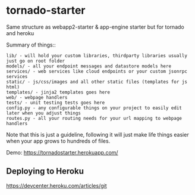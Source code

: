 tornado-starter
===============

Same structure as webapp2-starter & app-engine starter but for tornado and heroku

Summary of things::

    lib/ - will hold your custom libraries, thirdparty libraries usually just go on root folder
    models/ - all your endpoint messages and datastore models here
    services/ - web services like cloud endpoints or your custom jsonrpc services
    static/ - js/css/images and all other static files (templates for js html)
    templates/ - jinja2 templates goes here
    web/ - webpage handlers
    tests/ - unit testing tests goes here
    config.py - any configurable things on your project to easily edit later when you adjust things
    routes.py - all your routing needs for your url mapping to webpage handlers

Note that this is just a guideline, following it will just make life things easier when your app grows to hundreds of files.

Demo: https://tornadostarter.herokuapp.com/

## Deploying to Heroku

   https://devcenter.heroku.com/articles/git
